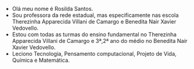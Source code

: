 - Olá meu nome é Rosilda Santos.
- Sou professora da rede estadual, mas especificamente nas escola Therezinha Apparecida Villani de Camargo e Benedita Nair Xavier Vedovello.
- Estou com todas as turmas do ensino fundamental no Therezinha Apparecida Villani de Camargo e 3ª,2ª ano do médio no Benedita Nair Xavier Vedovello.
- Leciono Tecnologia, Pensamento computacional, Projeto de Vida, Química e Matemática.


<!---
ProfessoraRosildaSantos/ProfessoraRosildaSantos is a ✨ special ✨ repository because its `README.md` (this file) appears on your GitHub profile.
You can click the Preview link to take a look at your changes.
--->
